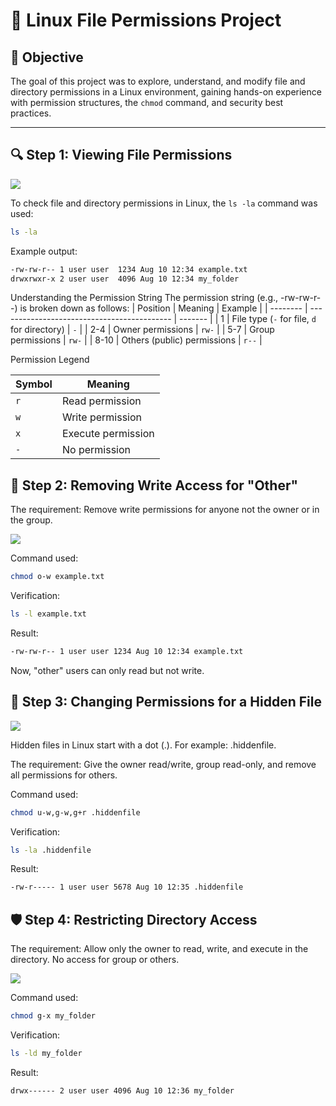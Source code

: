 # 🐧 Linux File Permissions Project

## 📌 Objective
The goal of this project was to explore, understand, and modify file and directory permissions in a Linux environment, gaining hands-on experience with permission structures, the `chmod` command, and security best practices.

---

## 🔍 Step 1: Viewing File Permissions

![](https://i.imgur.com/VAd3U6U.png)

To check file and directory permissions in Linux, the `ls -la` command was used:

```bash
ls -la
```
Example output:
```bash
-rw-rw-r-- 1 user user  1234 Aug 10 12:34 example.txt
drwxrwxr-x 2 user user  4096 Aug 10 12:34 my_folder
```
Understanding the Permission String
The permission string (e.g., -rw-rw-r--) is broken down as follows:
| Position | Meaning                                     | Example |
| -------- | ------------------------------------------- | ------- |
| 1        | File type (`-` for file, `d` for directory) | `-`     |
| 2-4      | Owner permissions                           | `rw-`   |
| 5-7      | Group permissions                           | `rw-`   |
| 8-10     | Others (public) permissions                 | `r--`   |

Permission Legend

| Symbol | Meaning           |
|--------|-------------------|
| `r`    | Read permission   |
| `w`    | Write permission  |
| `x`    | Execute permission|
| `-`    | No permission     |

## 🔧 Step 2: Removing Write Access for "Other"
The requirement: Remove write permissions for anyone not the owner or in the group.

![](https://i.imgur.com/EqfN9Gx.png)

Command used:
```bash
chmod o-w example.txt
```
Verification:
```bash
ls -l example.txt
```
Result:
```bash
-rw-rw-r-- 1 user user 1234 Aug 10 12:34 example.txt
```
Now, "other" users can only read but not write.

## 📂 Step 3: Changing Permissions for a Hidden File

![](https://i.imgur.com/hlDxgSy.png)

Hidden files in Linux start with a dot (.). For example: .hiddenfile.

The requirement: Give the owner read/write, group read-only, and remove all permissions for others.

Command used:
```bash
chmod u-w,g-w,g+r .hiddenfile
```
Verification:
```bash
ls -la .hiddenfile
```
Result:
```bash
-rw-r----- 1 user user 5678 Aug 10 12:35 .hiddenfile
```

## 🛡️ Step 4: Restricting Directory Access
The requirement: Allow only the owner to read, write, and execute in the directory. No access for group or others.

![](https://i.imgur.com/WC9TGna.png)

Command used:
```bash
chmod g-x my_folder
```
Verification:
```bash
ls -ld my_folder
```
Result:
```bash
drwx------ 2 user user 4096 Aug 10 12:36 my_folder
```
